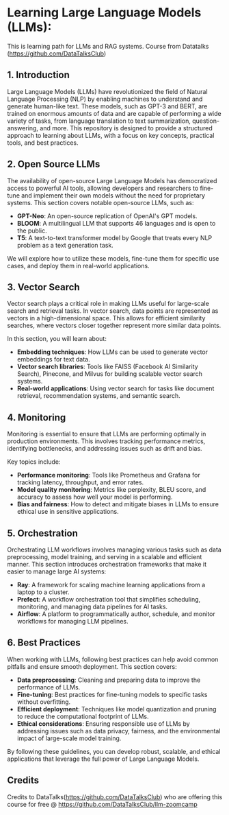 
# Learning Large Language Models (LLMs):

This is learning path for LLMs and RAG systems. Course from Datatalks (https://github.com/DataTalksClub)

## 1. Introduction
Large Language Models (LLMs) have revolutionized the field of Natural Language Processing (NLP) by enabling machines to understand and generate human-like text. These models, such as GPT-3 and BERT, are trained on enormous amounts of data and are capable of performing a wide variety of tasks, from language translation to text summarization, question-answering, and more. This repository is designed to provide a structured approach to learning about LLMs, with a focus on key concepts, practical tools, and best practices.

## 2. Open Source LLMs
The availability of open-source Large Language Models has democratized access to powerful AI tools, allowing developers and researchers to fine-tune and implement their own models without the need for proprietary systems. This section covers notable open-source LLMs, such as:

- **GPT-Neo**: An open-source replication of OpenAI's GPT models.
- **BLOOM**: A multilingual LLM that supports 46 languages and is open to the public.
- **T5**: A text-to-text transformer model by Google that treats every NLP problem as a text generation task.

We will explore how to utilize these models, fine-tune them for specific use cases, and deploy them in real-world applications.

## 3. Vector Search
Vector search plays a critical role in making LLMs useful for large-scale search and retrieval tasks. In vector search, data points are represented as vectors in a high-dimensional space. This allows for efficient similarity searches, where vectors closer together represent more similar data points.

In this section, you will learn about:
- **Embedding techniques**: How LLMs can be used to generate vector embeddings for text data.
- **Vector search libraries**: Tools like FAISS (Facebook AI Similarity Search), Pinecone, and Milvus for building scalable vector search systems.
- **Real-world applications**: Using vector search for tasks like document retrieval, recommendation systems, and semantic search.

## 4. Monitoring
Monitoring is essential to ensure that LLMs are performing optimally in production environments. This involves tracking performance metrics, identifying bottlenecks, and addressing issues such as drift and bias. 

Key topics include:
- **Performance monitoring**: Tools like Prometheus and Grafana for tracking latency, throughput, and error rates.
- **Model quality monitoring**: Metrics like perplexity, BLEU score, and accuracy to assess how well your model is performing.
- **Bias and fairness**: How to detect and mitigate biases in LLMs to ensure ethical use in sensitive applications.

## 5. Orchestration
Orchestrating LLM workflows involves managing various tasks such as data preprocessing, model training, and serving in a scalable and efficient manner. This section introduces orchestration frameworks that make it easier to manage large AI systems:

- **Ray**: A framework for scaling machine learning applications from a laptop to a cluster.
- **Prefect**: A workflow orchestration tool that simplifies scheduling, monitoring, and managing data pipelines for AI tasks.
- **Airflow**: A platform to programmatically author, schedule, and monitor workflows for managing LLM pipelines.

## 6. Best Practices
When working with LLMs, following best practices can help avoid common pitfalls and ensure smooth deployment. This section covers:

- **Data preprocessing**: Cleaning and preparing data to improve the performance of LLMs.
- **Fine-tuning**: Best practices for fine-tuning models to specific tasks without overfitting.
- **Efficient deployment**: Techniques like model quantization and pruning to reduce the computational footprint of LLMs.
- **Ethical considerations**: Ensuring responsible use of LLMs by addressing issues such as data privacy, fairness, and the environmental impact of large-scale model training.

By following these guidelines, you can develop robust, scalable, and ethical applications that leverage the full power of Large Language Models.

## Credits
Credits to DataTalks(https://github.com/DataTalksClub) who are offering this course for free @ https://github.com/DataTalksClub/llm-zoomcamp


